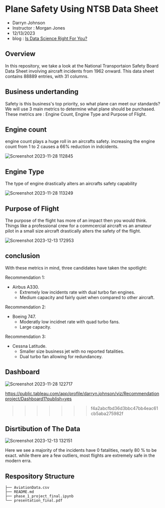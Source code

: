 # Plane Safety Using NTSB Data Sheet 

- Darryn Johnson
- Instructor : Morgan Jones
- 12/13/2023
- blog : [Is Data Science Right For You?](https://datascienceandyou.blogspot.com/2023/12/is-data-science-right-for-you.html)

## Overview

In this repository, we take a look at the National Transportaion Safety Board Data Sheet involving aircraft incidents from 1962 onward. This data sheet contains 88889 entries, with 31 columns.  

## Business undertanding 

Safety is this business's top priority, so what plane can meet our standards? We will use 3 main metrics to determine what plane should be purchased. These metrics are : Engine Count, Engine Type and Purpose of Flight.

## Engine count

engine count plays a huge roll in an aircrafts safety. increasing the engine count from 1 to 2 causes a 66% reduction in indcidents.

![Screenshot 2023-11-28 112845](https://github.com/Djohnson1313/phase_1_project/assets/145507761/46bd5d02-375b-42b8-977d-7de6dd9ba0c8)

## Engine Type

The type of engine drastically alters an aircrafts safety capability 

![Screenshot 2023-11-28 113249](https://github.com/Djohnson1313/phase_1_project/assets/145507761/7f5892fa-f5f0-444d-8b8e-d8485cb8e526)

## Purpose of Flight

The purpose of the flight has more of an impact then you would think. Things like a professional crew for a commcercial aircraft vs an amateur pilot in a small size aircraft drastically alters the safety of the flight.  

![Screenshot 2023-12-13 172953](https://github.com/Djohnson1313/phase_1_project/assets/145507761/265ecf0b-f820-4113-b04a-b9cbcf963b97)

## conclusion

With these metrics in mind, three candidates have taken the spotlight:

Recommendation 1:

- Airbus A330.
  - Extremely low incidents rate with dual turbo fan engines.
  - Medium capacity and fairly quiet when compared to other aircraft.

Recommendation 2:

- Boeing 747.
  - Moderatly low incidnet rate with quad turbo fans.
  - Large capacity.

Recommendation 3:

- Cessna Latitude.
  - Smaller size business jet with no reported fatalities.
  - Dual turbo fan allowing for redundancey.

## Dashboard

![Screenshot 2023-11-28 122717](https://github.com/Djohnson1313/phase_1_project/assets/145507761/02a42c2a-5157-4aa4-b205-a5abbd56ffcd)

https://public.tableau.com/app/profile/darryn.johnson/viz/Recommendationproject/Dashboard1?publish=yes
>>>>>>> f4a2abcfbd36d3bbc47bb4eac61cb5aba275982f

## Disrtibution of The Data

![Screenshot 2023-12-13 132151](https://github.com/Djohnson1313/phase_1_project/assets/145507761/40591c2f-eb85-40f5-a817-c915a8f6857b)

Here we see a majority of the incidents have 0 fatalities, nearly 80 % to be exact. while there are a few outliers, most flights are extremely safe in the modern erra.
## Respository Structure
```
├── AviationData.csv
├── README.md
├── phase_1_project_final.ipynb
└── presentation_final.pdf
```

